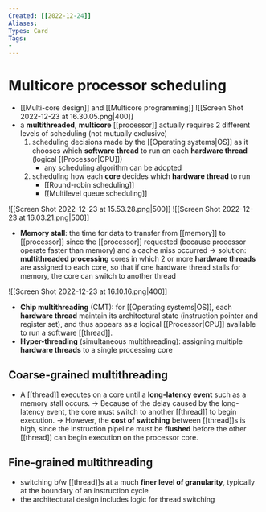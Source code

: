 ```yaml
---
Created: [[2022-12-24]]
Aliases: 
Types: Card
Tags: 
- 
---
```

# Multicore processor scheduling
- [[Multi-core design]] and [[Multicore programming]]
![[Screen Shot 2022-12-23 at 16.30.05.png|400]]
- a **multithreaded**, **multicore** [[processor]] actually requires 2 different levels of scheduling (not mutually exclusive)
  1. scheduling decisions made by the [[Operating systems|OS]] as it chooses which **software thread** to run on each **hardware thread** (logical [[Processor|CPU]])
     - any scheduling algorithm can be adopted
  2. scheduling how each **core** decides which **hardware thread** to run
     - [[Round-robin scheduling]]
     - [[Multilevel queue scheduling]]

![[Screen Shot 2022-12-23 at 15.53.28.png|500]]
![[Screen Shot 2022-12-23 at 16.03.21.png|500]]
- **Memory stall**: the time for data to transfer from [[memory]] to [[processor]] since the [[processor]] requested (because processor operate faster than memory) and a cache miss occurred
  → solution: **multithreaded processing** cores in which 2 or more **hardware threads** are assigned to each core, so that if one hardware thread stalls for memory, the core can switch to another thread

![[Screen Shot 2022-12-23 at 16.10.16.png|400]]
- **Chip multithreading** (CMT): for [[Operating systems|OS]], each **hardware thread** maintain its architectural state (instruction pointer and register set), and thus appears as a logical [[Processor|CPU]] available to run a software [[thread]]. 
- **Hyper-threading** (simultaneous multithreading): assigning multiple **hardware threads** to a single processing core
## Coarse-grained multithreading
- A [[thread]] executes on a core until a **long-latency event** such as a memory stall occurs. 
  → Because of the delay caused by the long-latency event, the core must switch to another [[thread]] to begin execution. 
  → However, the **cost of switching** between [[thread]]s is high, since the instruction pipeline must be **flushed** before the other [[thread]] can begin execution on the processor core. 
## Fine-grained multithreading
- switching b/w [[thread]]s at a much **finer level of granularity**, typically at the boundary of an instruction cycle
- the architectural design includes logic for thread switching
